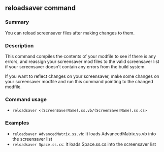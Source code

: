 ## reloadsaver command

### Summary

You can reload screensaver files after making changes to them.

### Description

This command compiles the contents of your modfile to see if there is any errors, and reassign your screensaver mod files to the valid screensaver list if your screensaver doesn't contain any errors from the build system.

If you want to reflect changes on your screensaver, make some changes on your screensaver modfile and run this command pointing to the changed modfile.

### Command usage

* `reloadsaver <(ScreenSaverName).ss.vb/(ScreenSaverName).ss.cs>`

### Examples

* `reloadsaver AdvancedMatrix.ss.vb`: It loads AdvancedMatrix.ss.vb into the screensaver list
* `reloadsaver Space.ss.cs`: It loads Space.ss.cs into the screensaver list